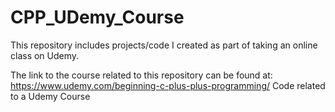 # CPP_UDemy_Course
This repository includes projects/code I created as part of taking an online class on Udemy.

The link to the course related to this repository can be found at:
https://www.udemy.com/beginning-c-plus-plus-programming/
Code related to a Udemy Course
